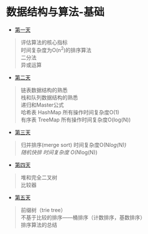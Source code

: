 # 数据结构与算法-基础

- [第一天](数据结构与算法/基础班/第一天/)
> 评估算法的核心指标   
> 时间复杂度为O(n<sup>2</sup>)的排序算法   
> 二分法   
> 异或运算

- [第二天](数据结构与算法/基础班/第二天/)
> 链表数据结构的熟悉    
> 栈和队列数据结构的熟悉    
> 递归和Master公式    
> 哈希表 HashMap 所有操作时间复杂度O(1)   
> 有序表 TreeMap 所有操作时间复杂度O(log(N))   

- [第三天](数据结构与算法/基础班/第三天/)
> 归并排序(merge sort) 时间复杂度O(N*log(N))     
> 随机快排 时间复杂度 O(N*log(N))     

- [第四天](数据结构与算法/基础班/第四天/)
> 堆和完全二叉树    
> 比较器   

- [第五天](数据结构与算法/基础班/第五天/)
> 前缀树（trie tree）   
> 不基于比较的排序——桶排序（计数排序，基数排序）   
> 排序算法的总结   